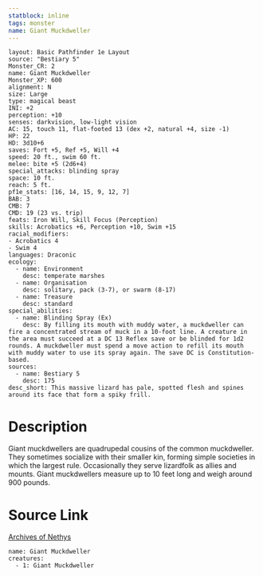 ```yaml
---
statblock: inline
tags: monster
name: Giant Muckdweller
---
```

```statblock
layout: Basic Pathfinder 1e Layout
source: "Bestiary 5"
Monster_CR: 2
name: Giant Muckdweller
Monster_XP: 600
alignment: N
size: Large
type: magical beast
INI: +2
perception: +10
senses: darkvision, low-light vision
AC: 15, touch 11, flat-footed 13 (dex +2, natural +4, size -1)
HP: 22
HD: 3d10+6
saves: Fort +5, Ref +5, Will +4
speed: 20 ft., swim 60 ft.
melee: bite +5 (2d6+4)
special_attacks: blinding spray
space: 10 ft.
reach: 5 ft.
pf1e_stats: [16, 14, 15, 9, 12, 7]
BAB: 3
CMB: 7
CMD: 19 (23 vs. trip)
feats: Iron Will, Skill Focus (Perception)
skills: Acrobatics +6, Perception +10, Swim +15
racial_modifiers:
- Acrobatics 4
- Swim 4
languages: Draconic
ecology:
  - name: Environment
    desc: temperate marshes
  - name: Organisation
    desc: solitary, pack (3-7), or swarm (8-17)
  - name: Treasure
    desc: standard
special_abilities:
  - name: Blinding Spray (Ex)
    desc: By filling its mouth with muddy water, a muckdweller can fire a concentrated stream of muck in a 10-foot line. A creature in the area must succeed at a DC 13 Reflex save or be blinded for 1d2 rounds. A muckdweller must spend a move action to refill its mouth with muddy water to use its spray again. The save DC is Constitution-based.
sources:
  - name: Bestiary 5
    desc: 175
desc_short: This massive lizard has pale, spotted flesh and spines around its face that form a spiky frill.
```
# Description
Giant muckdwellers are quadrupedal cousins of the common muckdweller. They sometimes socialize with their smaller kin, forming simple societies in which the largest rule. Occasionally they serve lizardfolk as allies and mounts. Giant muckdwellers measure up to 10 feet long and weigh around 900 pounds.
# Source Link
[Archives of Nethys](https://aonprd.com/MonsterDisplay.aspx?ItemName=Giant%20Muckdweller)
```encounter-table
name: Giant Muckdweller
creatures:
  - 1: Giant Muckdweller
```
